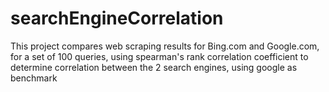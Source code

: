 # searchEngineCorrelation
This project compares web scraping results for Bing.com and Google.com, for a set of 100 queries, using spearman's rank correlation coefficient to determine correlation between the 2 search engines, using google as benchmark
